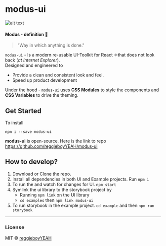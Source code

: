 # modus-ui

>
![alt text](https://img.shields.io/badge/Unstable-WorkInPorgress-red "Work in progress")

#### Modus - definition 📖
> "Way in which anything is done." 

`modus-ui` - Is a modern re-usable UI-Toolkit for React ⚛️that does not look back (*at Internet Explorer*).  
Designed and engineered to
 - Provide a clean and consistent look and feel.
 - Speed up product development 

Under the hood - `modus-ui` uses **CSS Modules** to style the components and **CSS Variables** to drive the theming.

## Get Started  

To install  

```
npm i --save modus-ui
```

**modus-ui** is open-source. Here is the link to repo https://github.com/reggieboyYEAH/modus-ui

## How to develop?

 1. Download or Clone the repo.
 2. Install all dependencies in both UI and Example projects. Run `npm i`
 3. To run the and watch for changes for UI. `npm start`
 4. Symlink the ui library to the storybook project by
    - Running `npm link` on the UI library
    - `cd examples` then `npm link modus-ui`
 5. To run storybook in the example project. `cd example` and then `npm run storybook`



----
### License
MIT © [reggieboyYEAH](https://github.com/reggieboyYEAH)
